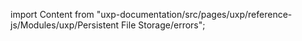 
import Content from "uxp-documentation/src/pages/uxp/reference-js/Modules/uxp/Persistent File Storage/errors";

<Content query="product=xd"/>
